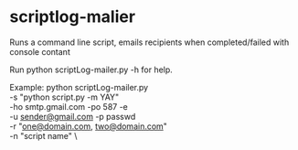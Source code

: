 # scriptlog-malier
Runs a command line script, emails recipients when completed/failed with console contant

Run python scriptLog-mailer.py -h for help.

Example:
python scriptLog-mailer.py \
	-s "python script.py -m YAY" \
	-ho smtp.gmail.com -po 587 -e \
	-u sender@gmail.com -p passwd \
	-r "one@domain.com, two@domain.com" \
	-n "script name" \
